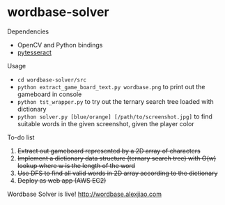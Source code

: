 # wordbase-solver

Dependencies
* OpenCV and Python bindings 
* [pytesseract](https://github.com/madmaze/pytesseract)

Usage
* `cd wordbase-solver/src`
* `python extract_game_board_text.py wordbase.png` to print out the gameboard in console
* `python tst_wrapper.py` to try out the ternary search tree loaded with dictionary 
* `python solver.py [blue/orange] [/path/to/screenshot.jpg]` to find suitable words in the given screenshot, given the player color

To-do list

1. ~~Extract out gameboard represented by a 2D array of characters~~
2. ~~Implement a dictionary data structure (ternary search tree) with O(w) lookup where w is the length of the word~~
3. ~~Use DFS to find all valid words in 2D array according to the dictionary~~
4. ~~Deploy as web app (AWS EC2)~~

Wordbase Solver is live! http://wordbase.alexjiao.com
